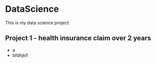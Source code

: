 # DataScience

This is my data science project

## Project 1 - health insurance claim over 2 years
- a
- bfdhjkfl